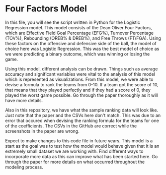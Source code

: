 # Four Factors Model

In this file, you will see the script written in Python for the Logistic Regression model. This model consists of the Dean Oliver Four Factors, which are Effective Field Goal Percentage (EFG%), Turnover Percentage (TOV%), Rebounding (OREB% & DREB%), and Free Throws (FT/FGA). Using these factors on the offensive and defensive side of the ball, the model of choice here was Logistic Regression. This was the best model of choice as we were predicting a binary outcome, which was winning or losing the game.

Using this model, different analysis can be drawn. Things such as average accuracy and significant variables were vital to the analysis of this model which is represented as visualizations. From this model, we were able to devise a formula to rank the teams from 0-10. If a team got the score of 10, that means that they played perfectly and if they had a score of 0, they played the worst game possible. Go through the paper thoroughly as it will have more details.

Also in this repository, we have what the sample ranking data will look like. Just note that the paper and the CSVs here don't match. This was due to an error that occured when devising the ranking formula for the teams for one of the coefficients. The CSVs in the GitHub are correct while the screenshots in the paper are wrong.

Expect to make changes to this code file in future years. This model is a start as the goal was to test how the model would behave given that it is an extremely small dataset we are working with. Find different ways to incorporate more data as this can improve what has been started here. Go through the paper for more details on what occurred throughout the modeling process.
